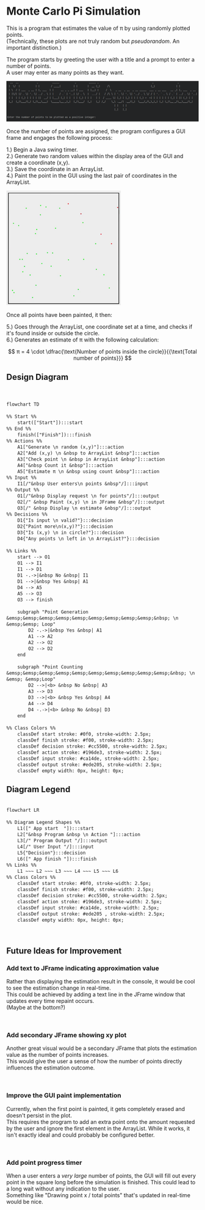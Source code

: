 # Monte Carlo Pi Simulation

This is a program that estimates the value of π by using randomly plotted points.  
(Technically, these plots are not truly random but _pseudorandom_. An important distinction.)

The program starts by greeting the user with a title and a prompt to enter a number of points.  
A user may enter as many points as they want.

<img src="Pictures/MonteCarlo Sample Run 1.png" alt="">


Once the number of points are assigned, the program configures a GUI frame and engages the following process:

1.) Begin a Java swing timer.  
2.) Generate two random values within the display area of the GUI and create a coordinate (x,y).  
3.) Save the coordinate in an ArrayList.  
4.) Paint the point in the GUI using the last pair of coordinates in the ArrayList.

<img src="Pictures/MonteCarlo Sample Run 2.gif" width="300" height="300" alt="">


Once all points have been painted, it then:

5.) Goes through the ArrayList, one coordinate set at a time, and checks if it's found inside or outside the circle.  
6.) Generates an estimate of π with the following calculation:

$$ π = 4 \cdot \dfrac{\text{Number of points inside the circle}}{{\text{Total number of points}}} $$

## Design Diagram

```mermaid


flowchart TD

%% Start %%
    start(["Start"]):::start
%% End %% 
    finish(["Finish"]):::finish
%% Actions %%
    A1["Generate \n random (x,y)"]:::action
    A2["Add (x,y) \n &nbsp to ArrayList &nbsp"]:::action
    A3["Check point \n &nbsp in ArrayList &nbsp"]:::action
    A4["&nbsp Count it &nbsp"]:::action
    A5["Estimate π \n &nbsp using count &nbsp"]:::action
%% Input %%
    I1[/"&nbsp User enters\n points &nbsp"/]:::input
%% Output %%
    O1[/"&nbsp Display request \n for points"/]:::output
    O2[/" &nbsp Paint (x,y) \n in JFrame &nbsp"/]:::output
    O3[/" &nbsp Display \n estimate &nbsp"/]:::output
%% Decisions %%
    D1{"Is input \n valid?"}:::decision
    D2{"Paint more\n(x,y)?"}:::decision
    D3{"Is (x,y) \n in circle?"}:::decision
    D4{"Any points \n left in \n ArrayList?"}:::decision

%% Links %%
    start --> O1
    O1 --> I1
    I1 --> D1
    D1 -.->|&nbsp No &nbsp| I1
    D1 -->|&nbsp Yes &nbsp| A1
    D4 --> A5
    A5 --> O3
    O3 --> finish

    subgraph "Point Generation &emsp;&emsp;&emsp;&emsp;&emsp;&emsp;&emsp;&emsp;&emsp;&nbsp; \n &emsp;&emsp; Loop"
        D2 -.->|&nbsp Yes &nbsp| A1
        A1 --> A2
        A2 --> O2
        O2 --> D2
    end

    subgraph "Point Counting &emsp;&emsp;&emsp;&emsp;&emsp;&emsp;&emsp;&emsp;&emsp;&emsp;&nbsp; \n &emsp; &emsp;Loop"
        D2 -->|<b> &nbsp No &nbsp| A3
        A3 --> D3
        D3 -->|<b> &nbsp Yes &nbsp| A4
        A4 --> D4
        D4 -.->|<b> &nbsp No &nbsp| D3
    end

%% Class Colors %%
    classDef start stroke: #0f0, stroke-width: 2.5px;
    classDef finish stroke: #f00, stroke-width: 2.5px;
    classDef decision stroke: #cc5500, stroke-width: 2.5px;
    classDef action stroke: #196de3, stroke-width: 2.5px;
    classDef input stroke: #ca14de, stroke-width: 2.5px;
    classDef output stroke: #ede205, stroke-width: 2.5px;
    classDef empty width: 0px, height: 0px;
```

## Diagram Legend

```mermaid

flowchart LR

%% Diagram Legend Shapes %%    
    L1([" App start  "]):::start
    L2["&nbsp Program &nbsp \n Action "]:::action
    L3[/" Program Output "/]:::output
    L4[/" User Input "/]:::input
    L5{"Decision"}:::decision
    L6([" App finish "]):::finish
%% Links %%        
    L1 ~~~ L2 ~~~ L3 ~~~ L4 ~~~ L5 ~~~ L6
%% Class Colors %%
    classDef start stroke: #0f0, stroke-width: 2.5px;
    classDef finish stroke: #f00, stroke-width: 2.5px;
    classDef decision stroke: #cc5500, stroke-width: 2.5px;
    classDef action stroke: #196de3, stroke-width: 2.5px;
    classDef input stroke: #ca14de, stroke-width: 2.5px;
    classDef output stroke: #ede205 , stroke-width: 2.5px;
    classDef empty width: 0px, height: 0px;
```

<br>

## Future Ideas for Improvement

### **Add text to JFrame indicating approximation value**

Rather than displaying the estimation result in the console, it would be cool to see the estimation change in
real-time.  
This could be achieved by adding a text line in the JFrame window that updates every time repaint occurs.  
(Maybe at the bottom?)

<br>

### **Add secondary JFrame showing xy plot**

Another great visual would be a secondary JFrame that plots the estimation value as the number of points increases.  
This would give the user a sense of how the number of points directly influences the estimation outcome.

<br>

### **Improve the GUI paint implementation**

Currently, when the first point is painted, it gets completely erased and doesn't persist in the plot.  
This requires the program to add an extra point onto the amount requested by the user and ignore the first element
in the ArrayList. While it works, it isn't exactly ideal and could probably be configured better.

<br>

### **Add point progress timer**

When a user enters a _very large_ number of points, the GUI will fill out every point in the square long before
the simulation is finished. This could lead to a long wait without any indication to the user.  
Something like "Drawing point x / total points" that's updated in real-time would be nice.